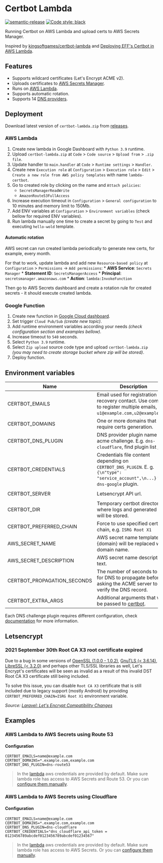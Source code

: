 # Certbot Lambda

[![semantic-release](https://img.shields.io/badge/%20%20%F0%9F%93%A6%F0%9F%9A%80-semantic--release-e10079.svg)](https://github.com/relekang/python-semantic-release)
[![Code style: black](https://img.shields.io/badge/code%20style-black-000000.svg)](https://github.com/psf/black)

Running Certbot on AWS Lambda and upload certs to AWS Secrets Manager.

Inspired by [kingsoftgames/certbot-lambda](https://github.com/kingsoftgames/certbot-lambda) and [Deploying EFF's Certbot in AWS Lambda](https://arkadiyt.com/2018/01/26/deploying-effs-certbot-in-aws-lambda/).


## Features

- Supports wildcard certificates (Let's Encrypt ACME v2).
- Uploads certificates to [AWS Secrets Manager](https://aws.amazon.com/secrets-manager/).
- Runs on [AWS Lambda](https://aws.amazon.com/lambda/).
- Supports automatic rotation.
- Supports 14 [DNS providers](https://eff-certbot.readthedocs.io/en/stable/using.html#dns-plugins).

## Deployment

Download latest version of `certbot-lambda.zip` from [releases](https://github.com/KiraLT/certbot-lambda/releases).

### AWS Lambda

1. Create new lambda in Google Dashboard with `Python 3.9` runtime.
2. Upload `certbot-lambda.zip` at `Code` > `Code source` > `Upload from` > `.zip file`.
3. Update handler to `main.handler` at `Code` > `Runtime settings` > `Handler`.
4. Create new `Execution role` at `Configuration` > `Execution role` > `Edit` > `Create a new role from AWS policy templates` with name `lambda-certbot`.
5. Go to created role by clicking on the name and `Attach policies`:
    * `SecretsManagerReadWrite`
    * `AmazonRoute53FullAccess`
6. Increase execution timeout in `Configuration` > `General configuration` to 10 minutes and memory limit to 150Mb.
7. Add ENV variables at `Configuration` > `Environment variables` (check bellow for required ENV variables).
8. Run lambda manually one time to create a secret by going to `Test` and executing `hello-wold` template.

#### Automatic rotation

AWS secret can run created lambda periodically to generate new certs, for example, every month. 

For that to work, update lambda and add new `Resource-based policy` at `Configuration` > `Permissions` -> `Add permissions`:
    * **AWS Service**: `Secrets Manager`
    * **Statement ID**: `SecretsManagerAccess`
    * **Principal**: `secretsmanager.amazonaws.com`
    * **Action**: `lambda:InvokeFunction`

Then go to AWS Secrets dashboard and create a rotation rule for created secrets - it should execute created lambda.

### Google Function

1. Create new function in [Google Cloud dashboard](https://console.cloud.google.com/functions).
2. Set trigger `Cloud Pub/Sub` _(create new topic)_.
4. Add runtime environment variables according your needs _(check configuration section and examples bellow)_.
5. Increase timeout to `540` seconds.
6. Select `Python 3.9` runtime.
7. Select `Zip upload` source code type and upload `certbot-lambda.zip` _(you may need to create storage bucket where zip will be stored)_.
8. Deploy function.

## Environment variables

| Name | Description | Default/required |
|---|---|---|
| CERTBOT_EMAILS | Email used for registration and recovery contact. Use comma to register multiple emails, eg: `u1@example.com,u2@example.com`. | **required** |
| CERTBOT_DOMAINS | One or more domains that require certs generation. | **required** |
| CERTBOT_DNS_PLUGIN | DNS provider plugin name for acme challenge. E.g. `dns-cloudflare`, find plugin list [here](https://eff-certbot.readthedocs.io/en/stable/using.html#dns-plugins). | **required** |
| CERTBOT_CREDENTIALS | Credentials file content depending on `CERTBOT_DNS_PLUGIN`. E. g. `{\n"type": "service_account",\n...}` for `dns-google` plugin. | **required** except for [route53](https://certbot-dns-route53.readthedocs.io/en/stable/#credentials) |
| CERTBOT_SERVER | Letsencrypt API url. | `https://acme-v02.api.letsencrypt.org/directory` |
| CERTBOT_DIR | Temporary certbot directory where logs and generated certs will be stored. | `/tmp/certbot` |
| CERTBOT_PREFERRED_CHAIN | Force to use specified cert chain, e.g. `ISRG Root X1` | |
| AWS_SECRET_NAME | AWS secret name template, {domain} will be replaced with domain name. | `certbot-{domain}` |
| AWS_SECRET_DESCRIPTION | AWS secret name description text. | `Auto generated SSL certificate by lambda-certbot` |
| CERTBOT_PROPAGATION_SECONDS | The number of seconds to wait for DNS to propagate before asking the ACME server to verify the DNS record. | Depends on dns plugin |
| CERTBOT_EXTRA_ARGS | Additional arguments that will be passed to [certbot](https://eff-certbot.readthedocs.io/en/stable/using.html#certbot-command-line-options). | |

Each DNS challenge plugin requires different configuration, check [documentation](https://eff-certbot.readthedocs.io/en/stable/using.html#dns-plugins) for more information.

## Letsencrypt

### 2021 September 30th Root CA X3 root certificate expired

Due to a bug in some versions of [OpenSSL (1.0.0 - 1.0.2)](https://community.letsencrypt.org/t/openssl-client-compatibility-changes-for-let-s-encrypt-certificates/143816), [GnuTLS (< 3.6.14)](https://lists.gnupg.org/pipermail/gnutls-help/2020-June/004648.html), [LibreSSL (< 3.2.0)](https://ftp.openbsd.org/pub/OpenBSD/LibreSSL/libressl-3.2.0-relnotes.txt) and perhaps other TLS/SSL libraries as well, Let's Encrypt's certificates will be seen as invalid as a result of this invalid DST Root CA X3 certificate still being included.

To solve this issue, you can disable `Root CA X3` certificate that is still included due to legacy support (mostly Android) by providing `CERTBOT_PREFERRED_CHAIN=ISRG Root X1` environment variable.

_Source: [Laravel: Let's Encrypt Compatibility Changes](https://blog.laravel.com/forge-lets-encrypt-compatibility-changes)_

## Examples

### AWS Lambda to AWS Secrets using Route 53

#### Configuration

```
CERTBOT_EMAILS=name@example.com
CERTBOT_DOMAINS=*.example.com,example.com
CERTBOT_DNS_PLUGIN=dns-route53
```

> In the [lambda](https://aws.amazon.com/lambda/) aws credentials are provided by default. Make sure lambda role has access to AWS Secrets and Route 53. Or you can [configure them manually](https://docs.aws.amazon.com/cli/latest/userguide/cli-configure-envvars.html).

### AWS Lambda to AWS Secrets using Cloudflare

#### Configuration

```
CERTBOT_EMAILS=name@example.com
CERTBOT_DOMAINS=*.example.com,example.com
CERTBOT_DNS_PLUGIN=dns-cloudflare
CERTBOT_CREDENTIALS="dns_cloudflare_api_token = 0123456789abcdef0123456789abcdef01234567"
```

> In the [lambda](https://aws.amazon.com/lambda/) aws credentials are provided by default. Make sure lambda role has access to AWS Secrets. Or you can [configure them manually](https://docs.aws.amazon.com/cli/latest/userguide/cli-configure-envvars.html).